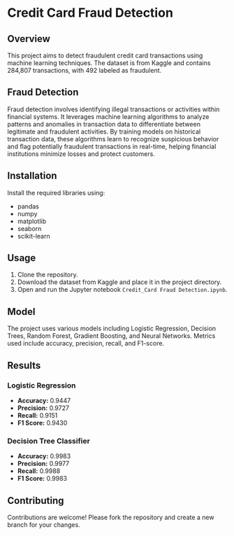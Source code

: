 # Credit Card Fraud Detection

## Overview
This project aims to detect fraudulent credit card transactions using machine learning techniques. The dataset is from Kaggle and contains 284,807 transactions, with 492 labeled as fraudulent.

## Fraud Detection
Fraud detection involves identifying illegal transactions or activities within financial systems. It leverages machine learning algorithms to analyze patterns and anomalies in transaction data to differentiate between legitimate and fraudulent activities. By training models on historical transaction data, these algorithms learn to recognize suspicious behavior and flag potentially fraudulent transactions in real-time, helping financial institutions minimize losses and protect customers.

## Installation
Install the required libraries using:
- pandas
- numpy
- matplotlib
- seaborn
- scikit-learn

## Usage
1. Clone the repository.
2. Download the dataset from Kaggle and place it in the project directory.
3. Open and run the Jupyter notebook `Credit_Card Fraud Detection.ipynb`.

## Model
The project uses various models including Logistic Regression, Decision Trees, Random Forest, Gradient Boosting, and Neural Networks. Metrics used include accuracy, precision, recall, and F1-score.

## Results
### Logistic Regression
- **Accuracy:** 0.9447
- **Precision:** 0.9727
- **Recall:** 0.9151
- **F1 Score:** 0.9430

### Decision Tree Classifier
- **Accuracy:** 0.9983
- **Precision:** 0.9977
- **Recall:** 0.9988
- **F1 Score:** 0.9983

## Contributing
Contributions are welcome! Please fork the repository and create a new branch for your changes.

